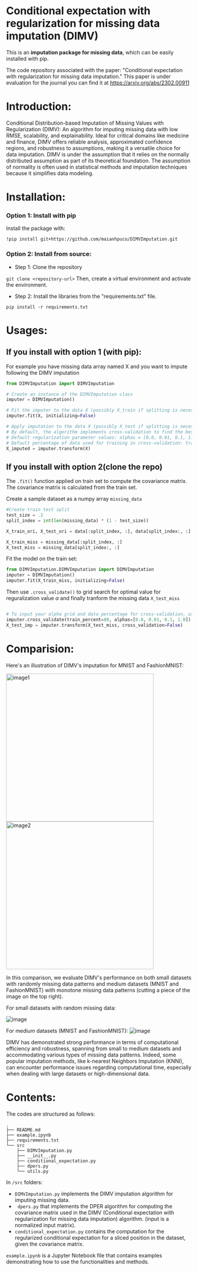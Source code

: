 
# Conditional expectation with regularization for missing data imputation (DIMV) 

This is an **imputation package for missing data**, which can be easily installed with pip. 

The code repository associated with the paper: "Conditional expectation with regularization for missing data imputation." This paper is under evaluation for the journal you can find it at https://arxiv.org/abs/2302.00911 

# Introduction:
Conditional Distribution-based Imputation of Missing Values with Regularization (DIMV): An algorithm for imputing missing data with low RMSE, scalability, and explainability. Ideal for critical domains like medicine and finance, DIMV offers reliable analysis, approximated confidence regions, and robustness to assumptions, making it a versatile choice for data imputation. DIMV is under the assumption that it relies on the normally distributed assumption as part of its theoretical foundation. The assumption of normality is often used in statistical methods and imputation techniques because it simplifies data modeling.  


#  Installation: 
### Option 1: Install with pip 
Install the package with: 
```
!pip install git+https://github.com/maianhpuco/DIMVImputation.git 
```

### Option 2: Install from source: 

- Step 1: Clone the repository 

```git clone <repository-url>``` 
Then, create a virtual environment and activate the environment. 

- Step 2: Install the libraries from the "requirements.txt" file.  

```
pip install -r requirements.txt 
```

# Usages: 

## If you install with option 1 (with pip):
For example you have missing data array named X and you want to impute following the DIMV imputation 

```python 
from DIMVImputation import DIMVImputation

# Create an instance of the DIMVImputation class
imputer = DIMVImputation()

# Fit the imputer to the data X (possibly X_train if splitting is necessary), without initializing it
imputer.fit(X, initializing=False)

# Apply imputation to the data X (possibly X_test if splitting is necessary)
# By default, the algorithm implements cross-validation to find the best value for the regularization parameter (alpha)
# Default regularization parameter values: alphas = [0.0, 0.01, 0.1, 1.0, 10.0, 100.0]
# Default percentage of data used for training in cross-validation: train_percent=100
X_imputed = imputer.transform(X)

``` 


## If you install with option 2(clone the repo) 
The ```.fit()``` function applied on train set to compute the covariance matrix. The covariance matrix is calculated from the train set. 

Create a sample dataset as a numpy array ```missing_data``` 
```python 
#Create train test split
test_size = .2
split_index = int(len(missing_data) * (1 - test_size))

X_train_ori, X_test_ori = data[:split_index, :], data[split_index:, :]

X_train_miss = missing_data[:split_index, :]
X_test_miss = missing_data[split_index:, :]  
```  

Fit the model on the train set: 
```python 
from DIMVImputation.DIMVImputation import DIMVImputation 
imputer = DIMVImputation()
imputer.fit(X_train_miss, initializing=False)

```

Then use ```.cross_validate()``` to grid search for optimal value for reguralization value $\alpha$ and finally tranform the missing data ```X_test_miss``` 

```python

# To input your alpha grid and data percentage for cross-validation, use the following two lines of code
imputer.cross_validate(train_percent=80, alphas=[0.0, 0.01, 0.1, 1.0])
X_test_imp = imputer.transform(X_test_miss, cross_validation=False)

```


# Comparision: 


Here's an illustration of DIMV's imputation for MNIST and FashionMNIST:
 
<img src="https://github.com/maianhpuco/DIMVImputation/assets/34562568/9fe8efb4-4085-41fa-993f-c61335c33751" alt="image1" width="400">

<img src="https://github.com/maianhpuco/DIMVImputation/assets/34562568/6e8f9732-6bcf-4a84-aceb-bd2218ab4f7e" alt="image2" width="400">
 
In this comparison, we evaluate DIMV's performance on both small datasets with randomly missing data patterns and medium datasets (MNIST and FashionMNIST) with monotone missing data patterns (cutting a piece of the image on the top right).

For small datasets with random missing data: 

![image](https://github.com/maianhpuco/DIMVImputation/assets/34562568/8eec91bf-37af-4344-be15-d57c4e58bb64)


For medium datasets (MNIST and FashionMNIST):
 ![image](https://github.com/maianhpuco/DIMVImputation/assets/34562568/7a08d514-9805-4f83-88b0-7e413294c53a) 

 
DIMV has demonstrated strong performance in terms of computational efficiency and robustness, spanning from small to medium datasets and accommodating various types of missing data patterns. 
Indeed, some popular imputation methods, like k-nearest Neighbors Imputation (KNNI), can encounter performance issues regarding computational time, especially when dealing with large datasets or high-dimensional data. 
 
# Contents:
The codes are structured as follows:  

``` 
.
├── README.md
├── example.ipynb
├── requirements.txt
└── src
    ├── DIMVImputation.py
    ├── __init__.py
    ├── conditional_expectation.py
    ├── dpers.py
    └── utils.py 
 ``` 
 
 

In ```/src``` folders:

- ```DIMVImputation.py``` implements the DIMV imputation algorithm for imputing missing data. 
- ``` dpers.py``` that implements the DPER algorithm for computing the covariance matrix used in the DIMV (Conditional expectation with regularization for missing data imputation) algorithm. (input is a normalized input matrix). 
- ```conditional_expectation.py``` contains the computation for the regularized conditional expectation for a sliced position in the dataset, given the covariance matrix. 
    
```example.ipynb``` is a Jupyter Notebook file that contains examples demonstrating how to use the functionalities and methods. 

 
